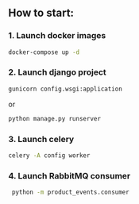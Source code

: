 ## How to start:
### 1. Launch docker images
```bash
docker-compose up -d
```
### 2. Launch django project
```bash
gunicorn config.wsgi:application
```
or 
```bash
python manage.py runserver
```
### 3. Launch celery
```bash
celery -A config worker
```
### 4. Launch RabbitMQ consumer
```bash
 python -m product_events.consumer   
```


